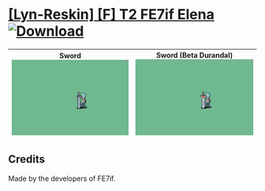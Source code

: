 # [\[Lyn-Reskin\] \[F\] T2 FE7if Elena](./) [![Download](https://img.shields.io/badge/Download--red?style=social&logo=github)](https://minhaskamal.github.io/DownGit/#/home?url=https://github.com/Klokinator/FE-Repo/tree/main/Battle%20Animations%2FLords%20-%20FE6%2C%20FE7%20Types%2F%5BLyn-Reskin%5D%20%5BF%5D%20T2%20FE7if%20Elena)

| <b>Sword</b><br/><img alt="Sword animation" src="./1.%20Sword/Sword.gif"/> | <b>Sword (Beta Durandal)</b><br/><img alt="Sword animation" src="./1.%20Sword%20(Beta%20Durandal)/Sword.gif"/> |
| :---: | :---: |

## Credits

Made by the developers of FE7if.

